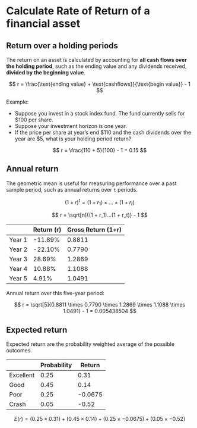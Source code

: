 # Calculate Rate of Return of a financial asset

## Return over a holding periods

The return on an asset is calculated by accounting for **all cash flows over the holding period**, such as the ending value and any dividends received, **divided by the beginning value**. 

$$
r = \frac{\text{ending value} + \text{cashflows}}{\text{begin value}} - 1
$$

Example:

- Suppose you invest in a stock index fund. The fund currently sells for $100 per share.
- Suppose your investment horizon is one year.
- If the price per share at year’s end $110 and the cash dividends over the year are $5, what is your holding period return?

$$
r = \frac{110 + 5}{100} - 1 = 0.15
$$


## Annual return

The geometric mean is useful for measuring performance over a past sample period, such as annual returns over `t` periods.

$$
(1+r)^t = (1 + r_1) \times ... \times (1 + r_t)
$$

$$
r = \sqrt[n]{(1 + r_1)...(1 + r_t)} - 1
$$

|        | Return (r) | Gross Return (1+r)  |
|--------|------------|---------------------|
| Year 1 | -11.89%    | 0.8811              |
| Year 2 | -22.10%    | 0.7790              |
| Year 3 | 28.69%     | 1.2869              |
| Year 4 | 10.88%     | 1.1088              |
| Year 5 | 4.91%      | 1.0491              |

Annual return over this five-year period:

$$
r = \sqrt[5]{0.8811 \times 0.7790 \times 1.2869 \times 1.1088 \times 1.0491} - 1 = 0.005438504
$$

## Expected return

Expected return are the probability weighted average of the possible outcomes.

|            | Probability | Return   |
|------------|-------------|----------|
| Excellent  | 0.25        | 0.31     |
| Good       | 0.45        | 0.14     |
| Poor       | 0.25        | -0.0675  |
| Crash      | 0.05        | -0.52    |


$$
E(r) = (0.25 \times 0.31) + (0.45 \times 0.14) + (0.25 \times -0.0675) + (0.05 \times -0.52)
$$
